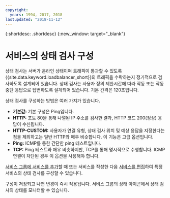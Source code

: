 ```yaml
---
copyright:
  years: 1994, 2017, 2018
lastupdated: "2018-11-12"
---
```


{:shortdesc: .shortdesc}
{:new_window: target="_blank"}

# 서비스의 상태 검사 구성

상태 검사는 서버가 온라인 상태이며 트래픽이 통과할 수 있도록 {{site.data.keyword.loadbalancer_short}}의 트래픽을 수락하는지 정기적으로 검사하도록 설계되어 있습니다. 상태 검사는 사용자 정의 제한시간에 따라 작동 또는 작동 중단 응답으로 답변하도록 설계되어 있습니다. 기본 간격은 120초입니다.

상태 검사를 구성하는 방법은 여러 가지가 있습니다.

- **기본값:** 기본 구성은 Ping입니다.
- **HTTP:** 포트 80을 통해 나열된 IP 주소를 검사한 결과, HTTP 코드 200(정상) 응답이 수신됩니다.
- **HTTP-CUSTOM:** 사용자가 연결 유형, 상태 검사 위치 및 예상 응답을 지정한다는 점을 제외하고는 일반 HTTP와 매우 비슷합니다. 이 기능은 고급 옵션입니다.
- **Ping:** ICMP를 통한 간단한 ping 테스트입니다.
- **TCP:** Ping 테스트와 매우 비슷하지만, TCP를 통해 명시적으로 수행합니다. ICMP 연결이 차단된 경우 이 옵션을 사용해야 합니다.

[서비스 그룹에 서비스를 추가](add-service-service-group.html)할 때 또는 서비스를 작성한 다음 [서비스를 편집](edit-service-load-balancer.html)하여 특정 서비스의 상태 검사를 구성할 수 있습니다.

구성이 저장되고 나면 변경이 즉시 적용됩니다. 서비스 그룹의 상태 아이콘에서 상태 검사의 상태를 모니터할 수 있습니다.
